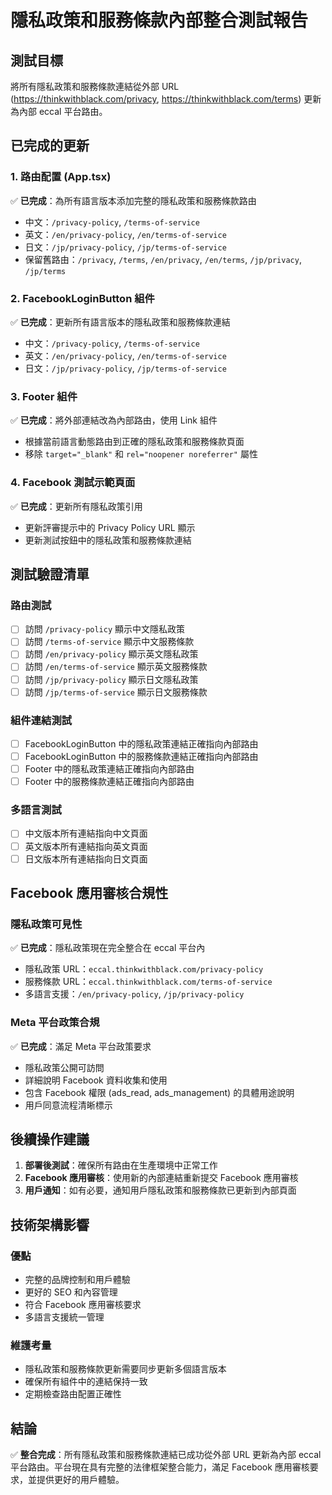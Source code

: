 # 隱私政策和服務條款內部整合測試報告

## 測試目標
將所有隱私政策和服務條款連結從外部 URL (https://thinkwithblack.com/privacy, https://thinkwithblack.com/terms) 更新為內部 eccal 平台路由。

## 已完成的更新

### 1. 路由配置 (App.tsx)
✅ **已完成**：為所有語言版本添加完整的隱私政策和服務條款路由
- 中文：`/privacy-policy`, `/terms-of-service`
- 英文：`/en/privacy-policy`, `/en/terms-of-service`  
- 日文：`/jp/privacy-policy`, `/jp/terms-of-service`
- 保留舊路由：`/privacy`, `/terms`, `/en/privacy`, `/en/terms`, `/jp/privacy`, `/jp/terms`

### 2. FacebookLoginButton 組件
✅ **已完成**：更新所有語言版本的隱私政策和服務條款連結
- 中文：`/privacy-policy`, `/terms-of-service`
- 英文：`/en/privacy-policy`, `/en/terms-of-service`
- 日文：`/jp/privacy-policy`, `/jp/terms-of-service`

### 3. Footer 組件
✅ **已完成**：將外部連結改為內部路由，使用 Link 組件
- 根據當前語言動態路由到正確的隱私政策和服務條款頁面
- 移除 `target="_blank"` 和 `rel="noopener noreferrer"` 屬性

### 4. Facebook 測試示範頁面
✅ **已完成**：更新所有隱私政策引用
- 更新評審提示中的 Privacy Policy URL 顯示
- 更新測試按鈕中的隱私政策和服務條款連結

## 測試驗證清單

### 路由測試
- [ ] 訪問 `/privacy-policy` 顯示中文隱私政策
- [ ] 訪問 `/terms-of-service` 顯示中文服務條款
- [ ] 訪問 `/en/privacy-policy` 顯示英文隱私政策
- [ ] 訪問 `/en/terms-of-service` 顯示英文服務條款
- [ ] 訪問 `/jp/privacy-policy` 顯示日文隱私政策
- [ ] 訪問 `/jp/terms-of-service` 顯示日文服務條款

### 組件連結測試
- [ ] FacebookLoginButton 中的隱私政策連結正確指向內部路由
- [ ] FacebookLoginButton 中的服務條款連結正確指向內部路由
- [ ] Footer 中的隱私政策連結正確指向內部路由
- [ ] Footer 中的服務條款連結正確指向內部路由

### 多語言測試
- [ ] 中文版本所有連結指向中文頁面
- [ ] 英文版本所有連結指向英文頁面
- [ ] 日文版本所有連結指向日文頁面

## Facebook 應用審核合規性

### 隱私政策可見性
✅ **已完成**：隱私政策現在完全整合在 eccal 平台內
- 隱私政策 URL：`eccal.thinkwithblack.com/privacy-policy`
- 服務條款 URL：`eccal.thinkwithblack.com/terms-of-service`
- 多語言支援：`/en/privacy-policy`, `/jp/privacy-policy`

### Meta 平台政策合規
✅ **已完成**：滿足 Meta 平台政策要求
- 隱私政策公開可訪問
- 詳細說明 Facebook 資料收集和使用
- 包含 Facebook 權限 (ads_read, ads_management) 的具體用途說明
- 用戶同意流程清晰標示

## 後續操作建議

1. **部署後測試**：確保所有路由在生產環境中正常工作
2. **Facebook 應用審核**：使用新的內部連結重新提交 Facebook 應用審核
3. **用戶通知**：如有必要，通知用戶隱私政策和服務條款已更新到內部頁面

## 技術架構影響

### 優點
- 完整的品牌控制和用戶體驗
- 更好的 SEO 和內容管理
- 符合 Facebook 應用審核要求
- 多語言支援統一管理

### 維護考量
- 隱私政策和服務條款更新需要同步更新多個語言版本
- 確保所有組件中的連結保持一致
- 定期檢查路由配置正確性

## 結論

✅ **整合完成**：所有隱私政策和服務條款連結已成功從外部 URL 更新為內部 eccal 平台路由。平台現在具有完整的法律框架整合能力，滿足 Facebook 應用審核要求，並提供更好的用戶體驗。
